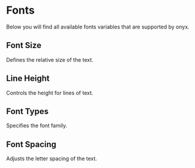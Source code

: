 # Fonts

Below you will find all available fonts variables that are supported by onyx.

<script lang="ts" setup>
import OnyxFontsVariables from "../.vitepress/components/OnyxFontsVariables.vue"

const fontSizes = [
  "onyx-font-size-sm",
  "onyx-font-size-md",
  "onyx-font-size-lg",
  "onyx-font-size-xl",
];
const lineHeights = [
  "onyx-font-line-height-sm",
  "onyx-font-line-height-md",
  "onyx-font-line-height-lg",
  "onyx-font-line-height-xl",
];
const fontTypes = [
  "onyx-font-type-data",
  "onyx-font-type-h1",
  "onyx-font-type-h2",
  "onyx-font-type-h3",
  "onyx-font-type-h4",
  "onyx-font-type-mono",
  "onyx-font-type-paragraph",
];
const fontSpacings = ["onyx-font-letter-spacing-default"];

</script>

## Font Size

Defines the relative size of the text.

  <OnyxFontsVariables :variables="fontSizes" name="fontSize" />

## Line Height

Controls the height for lines of text.

  <OnyxFontsVariables :variables="lineHeights" name="lineHeight" />

## Font Types

Specifies the font family.

  <OnyxFontsVariables :variables="fontTypes" name="fontType" />

## Font Spacing

Adjusts the letter spacing of the text.

  <OnyxFontsVariables :variables="fontSpacings" name="fontSpacing" />
